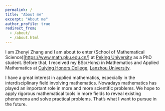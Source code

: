 ```yaml
---
permalink: /
title: "About me"
excerpt: "About me"
author_profile: true
redirect_from: 
  - /about/
  - /about.html
---
```


I am Zhenyi Zhang and I am about to enter (School of Mathematical Science)[https://www.math.pku.edu.cn/] at [Peking University](https://english.pku.edu.cn/) as a PhD student.
Before that, I received my BSc(Hons) in Mathematics and Applied Mathematics at [Cuiying Honors College](http://chc.lzu.edu.cn/), [Lanzhou University](https://en.lzu.edu.cn/). 

I have a great interest in applied mathematics, especially in the interdisciplinary field involving mathematics. Nowadays mathematics has played an important role in more and more scientific problems. We hope to apply rigorous mathematical tools in more fields to reveal existing phenomena and solve practical problems. That’s what I want to pursue in the future.
